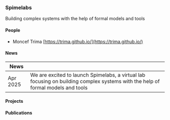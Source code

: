 ### Spimelabs

Building complex systems with the help of formal models and tools

#### People
  * Moncef Trima [https://trima.github.io/](https://trima.github.io/)

#### News

|    News              |                                                                                                    |
| ----                 | -----                                                                                              |
|    Apr 2025          |    We are excited to launch Spimelabs, a virtual lab focusing on building complex systems with the help of formal models and tools  |


#### Projects
#### Publications

